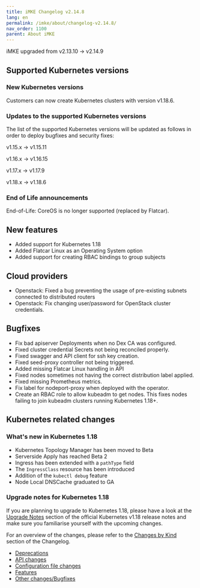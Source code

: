 ```yaml
---
title: iMKE Changelog v2.14.8
lang: en
permalink: /imke/about/changelog-v2.14.8/
nav_order: 1100
parent: About iMKE
---
```


iMKE upgraded from v2.13.10 → v2.14.9

## Supported Kubernetes versions

### New Kubernetes versions

Customers can now create Kubernetes clusters with version v1.18.6.

### Updates to the supported Kubernetes versions

The list of the supported Kubernetes versions will be updated as follows in order to deploy bugfixes and security fixes:

v1.15.x -> v1.15.11

v1.16.x -> v1.16.15

v1.17.x -> v1.17.9

v1.18.x -> v1.18.6

### End of Life announcements

End-of-Life: CoreOS is no longer supported (replaced by Flatcar).

## New features

- Added support for Kubernetes 1.18
- Added Flatcar Linux as an Operating System option
- Added support for creating RBAC bindings to group subjects

## Cloud providers

- Openstack: Fixed a bug preventing the usage of pre-existing subnets connected to distributed routers
- Openstack: Fix changing user/password for OpenStack cluster credentials.

## Bugfixes

- Fix bad apiserver Deployments when no Dex CA was configured.
- Fixed cluster credential Secrets not being reconciled properly.
- Fixed swagger and API client for ssh key creation.
- Fixed seed-proxy controller not being triggered.
- Added missing Flatcar Linux handling in API
- Fixed nodes sometimes not having the correct distribution label applied.
- Fixed missing Prometheus metrics.
- Fix label for nodeport-proxy when deployed with the operator.
- Create an RBAC role to allow kubeadm to get nodes. This fixes nodes failing to join kubeadm clusters running Kubernetes 1.18+.

## Kubernetes related changes

### What's new in Kubernetes 1.18

- Kubernetes Topology Manager has been moved to Beta
- Serverside Apply has reached Beta 2
- Ingress has been extended with a `pathType` field
- The `IngressClass` resource has been introduced
- Addition of the `kubectl debug` feature
- Node Local DNSCache graduated to GA

### Upgrade notes for Kubernetes 1.18

If you are planning to upgrade to Kubernetes 1.18, please have a look at the [Upgrade Notes](https://v1-18.docs.kubernetes.io/docs/setup/release/notes/#urgent-upgrade-notes) section of the official Kubernetes v1.18 release notes and make sure you familiarise yourself with the upcoming changes. 

For an overview of the changes, please refer to the [Changes by Kind](https://v1-18.docs.kubernetes.io/docs/setup/release/notes/#changes-by-kind) section of the Changelog.

* [Deprecations](https://v1-18.docs.kubernetes.io/docs/setup/release/notes/#deprecation)
* [API changes](https://v1-18.docs.kubernetes.io/docs/setup/release/notes/#api-change)
* [Configuration file changes](https://v1-18.docs.kubernetes.io/docs/setup/release/notes/#configuration-file-changes)
* [Features](https://v1-18.docs.kubernetes.io/docs/setup/release/notes/#feature)
* [Other changes/Bugfixes](https://v1-18.docs.kubernetes.io/docs/setup/release/notes/#other-bug-cleanup-or-flake)
